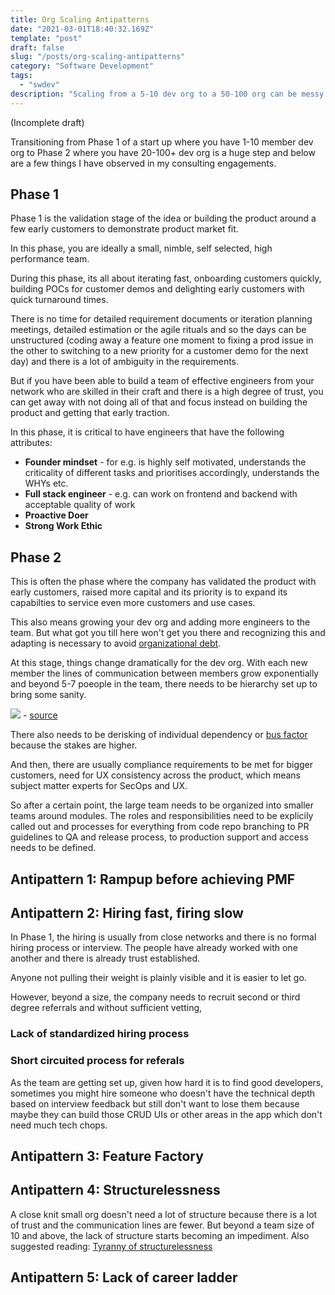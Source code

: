 ```yaml
---
title: Org Scaling Antipatterns
date: "2021-03-01T18:40:32.169Z"
template: "post"
draft: false
slug: "/posts/org-scaling-antipatterns"
category: "Software Development"
tags:
  - "swdev"
description: "Scaling from a 5-10 dev org to a 50-100 org can be messy if not calibrated."
---
```


(Incomplete draft)

Transitioning from Phase 1 of a start up where you have 1-10 member dev org to Phase 2 where you have 20-100+ dev org is a huge step and below are a few things I have observed in my consulting engagements.


## Phase 1
Phase 1 is the validation stage of the idea or building the product around a few early customers to demonstrate product market fit.

In this phase, you are ideally a small, nimble, self selected, high performance team.

During this phase, its all about iterating fast, onboarding customers quickly, building POCs for customer demos and delighting early customers with quick turnaround times.

There is no time for detailed requirement documents or iteration planning meetings, detailed estimation or the agile rituals and so the days can be unstructured (coding away a feature one moment to fixing a prod issue in the other to switching to a new priority for a customer demo for the next day) and there is a lot of ambiguity in the requirements.

But if you have been able to build a team of effective engineers from your network who are skilled in their craft and there is a high degree of trust, you can get away with not doing all of that and focus instead on building the product and getting that early traction.

In this phase, it is critical to have engineers that have the following attributes:

* **Founder mindset** - for e.g. is highly self motivated, understands the criticality of different tasks and prioritises accordingly, understands the WHYs etc.
* **Full stack engineer** - e.g. can work on frontend and backend with acceptable quality of work
* **Proactive Doer**
* **Strong Work Ethic**

## Phase 2

This is often the phase where the company has validated the product with early customers, raised more capital and its priority is to expand its capabilties to service even more customers and use cases.

This also means growing your dev org and adding more engineers to the team. But what got you till here won't get you there and recognizing this and adapting
is necessary to avoid [organizational debt](https://www.linkedin.com/pulse/problem-opportunity-organizational-debt-bharath-jayaraman/).

At this stage, things change dramatically for the dev org.
With each new member the lines of communication between members grow exponentially and beyond 5-7 poeople in the team, there needs to be hierarchy set up to bring some sanity.

![](https://cdn.shortpixel.ai/client/q_lossy,ret_img/https://getlighthouse.com/blog/wp-content/uploads/2015/07/lines-of-communication-stackoverflow-1024x953.png) - [source](https://getlighthouse.com/blog/developing-leaders-team-grows-big/)

There also needs to be derisking of individual dependency or [bus factor](https://en.wikipedia.org/wiki/Bus_factor) because the stakes are higher.

And then, there are usually compliance requirements to be met for bigger customers, need for UX consistency across the product, which means subject matter experts for SecOps and UX.

So after a certain point, the large team needs to be organized into smaller teams around modules. The roles and responsibilities need to be explicily called out and processes for everything from code repo branching to PR guidelines to QA and release process, to production support and access needs to be defined.

## Antipattern 1: Rampup before achieving PMF

## Antipattern 2: Hiring fast, firing slow

In Phase 1, the hiring is usually from close networks and there is no formal hiring process or interview. The people have already worked with one another and there is already trust established.

Anyone not pulling their weight is plainly visible and it is easier to let go.

However, beyond a size, the company needs to recruit second or third degree referrals and without sufficient vetting,

### Lack of standardized hiring process


### Short circuited process for referals

As the team are getting set up, given how hard it is to find good developers, sometimes you might hire someone who doesn't have the technical depth based on interview feedback but still don't want to lose them because maybe they can build those CRUD UIs or other areas in the app which don't need much tech chops.


## Antipattern 3: Feature Factory


## Antipattern 4: Structurelessness

A close knit small org doesn't need a lot of structure because there is a lot of trust and the communication lines are fewer. But beyond a team size of 10 and above, the lack of structure starts becoming an impediment.
Also suggested reading: [Tyranny of structurelessness](https://www.jofreeman.com/joreen/tyranny.htm)


## Antipattern 5: Lack of career ladder
